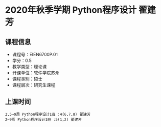 # 2020年秋季学期 Python程序设计 翟建芳






## 课程信息

- 课程号：EIEN6700P.01
- 学分：0.5
- 教学类型：理论课
- 开课单位：软件学院苏州
- 课程类别：硕士
- 课程层次：研究生课程

## 上课时间

```
2,5~9周 Python程序设计1班 :4(6,7,8) 翟建芳
2~9周 Python程序设计1班 :5(1,2) 翟建芳
```

